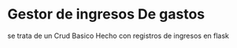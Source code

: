 # Gestor de ingresos De gastos 

se trata de un Crud Basico Hecho con registros de ingresos en flask
